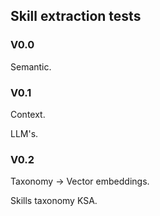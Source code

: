 ## Skill extraction tests


### V0.0

Semantic.




### V0.1

Context.

LLM's.




### V0.2

Taxonomy -> Vector embeddings.

Skills taxonomy KSA.
